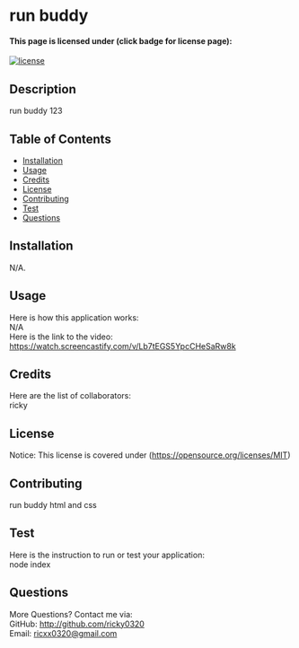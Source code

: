 # run buddy
#### This page is licensed under (click badge for license page): 
[![license](https://img.shields.io/badge/License-MIT-yellow.svg)](https://opensource.org/licenses/MIT)
## Description
run buddy 123
## Table of Contents
* [Installation](#installation)
* [Usage](#usage)
* [Credits](#credits)
* [License](#license) 
* [Contributing](#contributing)
* [Test](#test)  
* [Questions](#questions)
## Installation
N/A.<br />
## Usage
Here is how this application works:  
N/A <br />
Here is the link to the video: https://watch.screencastify.com/v/Lb7tEGS5YpcCHeSaRw8k
## Credits
Here are the list of collaborators:  
ricky<br />
## License
Notice: This license is covered under (https://opensource.org/licenses/MIT)
## Contributing
run buddy html and css
## Test
Here is the instruction to run or test your application:  
node index
## Questions
More Questions? Contact me via:  
GitHub: http://github.com/ricky0320  
Email: ricxx0320@gmail.com